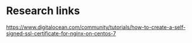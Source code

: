 # Research links

https://www.digitalocean.com/community/tutorials/how-to-create-a-self-signed-ssl-certificate-for-nginx-on-centos-7